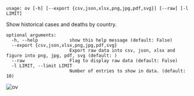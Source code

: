 ```
usage: ov [-h] [--export {csv,json,xlsx,png,jpg,pdf,svg}] [--raw] [-l LIMIT]
```
Show historical cases and deaths by country.

```
optional arguments:
  -h, --help            show this help message (default: False)
  --export {csv,json,xlsx,png,jpg,pdf,svg}
                        Export raw data into csv, json, xlsx and figure into png, jpg, pdf, svg (default: )
  --raw                 Flag to display raw data (default: False)
  -l LIMIT, --limit LIMIT
                        Number of entries to show in data. (default: 10)
```
![ov](https://user-images.githubusercontent.com/46355364/153897893-52f7649a-90ba-4dca-bfe7-75839ce7ec2e.png)
